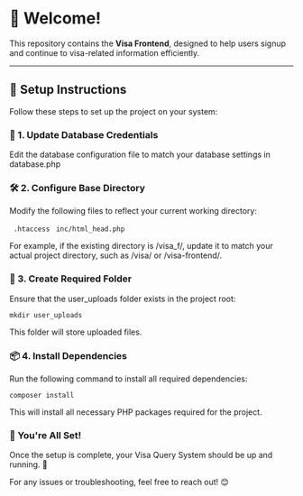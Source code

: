 # 🚀 Welcome!

This repository contains the **Visa Frontend**, designed to help users signup and continue to visa-related information efficiently.  

---

## 📌 Setup Instructions  

Follow these steps to set up the project on your system:  

### 🔧 1. Update Database Credentials  
Edit the database configuration file to match your database settings in database.php


### 🛠️ 2. Configure Base Directory

Modify the following files to reflect your current working directory:

   ``` .htaccess```
   ``` inc/html_head.php```

For example, if the existing directory is /visa_f/, update it to match your actual project directory, such as /visa/ or /visa-frontend/.

### 📂 3. Create Required Folder

Ensure that the user_uploads folder exists in the project root:

```mkdir user_uploads```

This folder will store uploaded files.

### 📦 4. Install Dependencies

Run the following command to install all required dependencies:

```composer install```

This will install all necessary PHP packages required for the project.

### 🎯 You're All Set!

Once the setup is complete, your Visa Query System should be up and running. 🚀

For any issues or troubleshooting, feel free to reach out! 😊
